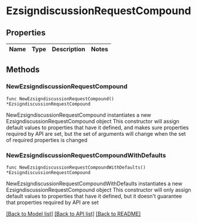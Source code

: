 # EzsigndiscussionRequestCompound

## Properties

Name | Type | Description | Notes
------------ | ------------- | ------------- | -------------

## Methods

### NewEzsigndiscussionRequestCompound

`func NewEzsigndiscussionRequestCompound() *EzsigndiscussionRequestCompound`

NewEzsigndiscussionRequestCompound instantiates a new EzsigndiscussionRequestCompound object
This constructor will assign default values to properties that have it defined,
and makes sure properties required by API are set, but the set of arguments
will change when the set of required properties is changed

### NewEzsigndiscussionRequestCompoundWithDefaults

`func NewEzsigndiscussionRequestCompoundWithDefaults() *EzsigndiscussionRequestCompound`

NewEzsigndiscussionRequestCompoundWithDefaults instantiates a new EzsigndiscussionRequestCompound object
This constructor will only assign default values to properties that have it defined,
but it doesn't guarantee that properties required by API are set


[[Back to Model list]](../README.md#documentation-for-models) [[Back to API list]](../README.md#documentation-for-api-endpoints) [[Back to README]](../README.md)


